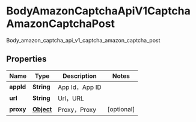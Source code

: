 

# BodyAmazonCaptchaApiV1CaptchaAmazonCaptchaPost

Body_amazon_captcha_api_v1_captcha_amazon_captcha_post
## Properties

Name | Type | Description | Notes
------------ | ------------- | ------------- | -------------
**appId** | **String** | App Id，App ID | 
**url** | **String** | Url，URL | 
**proxy** | [**Object**](.md) | Proxy，Proxy |  [optional]



